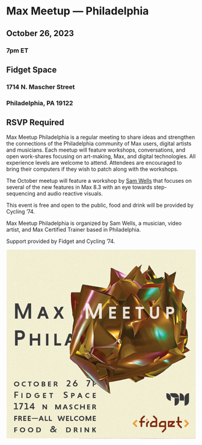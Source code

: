 # Max Meetup — Philadelphia 
## October 26, 2023
### 7pm ET
## Fidget Space
### 1714 N. Mascher Street 
### Philadelphia, PA 19122
 
## RSVP Required
 
Max Meetup Philadelphia is a regular meeting to share ideas and strengthen the connections of the Philadelphia community of Max users, digital artists and musicians. Each meetup will feature workshops, conversations, and open work-shares focusing on art-making, Max, and digital technologies. All experience levels are welcome to attend. Attendees are encouraged to bring their computers if they wish to patch along with the workshops.

The October meetup will feature a workshop by <a href='https://sllewm.as' target='_blank'>Sam Wells</a> that focuses on several of the new features in Max 8.3 with an eye towards step-sequencing and audio reactive visuals.

This event is free and open to the public, food and drink will be provided by Cycling ’74.

Max Meetup Philadelphia is organized by Sam Wells, a musician, video artist, and Max Certified Trainer based in Philadelphia.

Support provided by Fidget and Cycling ’74.

![](PMM_Oct22_Graphic.png)